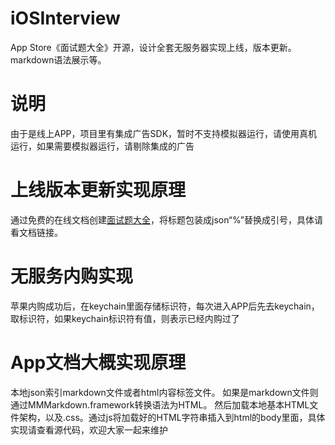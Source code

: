 # iOSInterview
App Store《面试题大全》开源，设计全套无服务器实现上线，版本更新。markdown语法展示等。

# 说明
由于是线上APP，项目里有集成广告SDK，暂时不支持模拟器运行，请使用真机运行，如果需要模拟器运行，请剔除集成的广告

# 上线版本更新实现原理
通过免费的在线文档创建[面试题大全](https://www.yuque.com/docs/share/9ac5cc5e-068d-4815-8de1-83bd23ed6e74)，将标题包装成json“%”替换成引号，具体请看文档链接。

# 无服务内购实现
苹果内购成功后，在keychain里面存储标识符，每次进入APP后先去keychain，取标识符，如果keychain标识符有值，则表示已经内购过了

# App文档大概实现原理
本地json索引markdown文件或者html内容标签文件。
如果是markdown文件则通过MMMarkdown.framework转换语法为HTML。
然后加载本地基本HTML文件架构，以及.css。通过js将加载好的HTML字符串插入到html的body里面，具体实现请查看源代码，欢迎大家一起来维护

